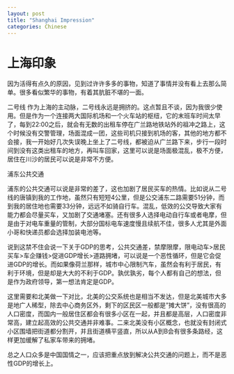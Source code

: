 ```yaml
---
layout: post
title: "Shanghai Impression"
categories: Chinese
---
```

# 上海印象

因为活得有点久的原因，见到过许许多多的事物，知道了事情并没有看上去那么简单。很多看似繁华的事物，有着其肮脏不堪的一面。

二号线
作为上海的主动脉，二号线永远是拥挤的。这点暂且不谈，因为我很少使用。但是作为一个连接两大国际机场和一个火车站的枢纽，它的末班车时间太早了，每到22:00之后，就会有无数的出租车停在广兰路地铁站外的祖冲之路上，这个时候没有交警管理，场面混成一团，这些司机只接到机场的客，其他的地方都不会接，我一开始好几次失误晚上坐上了二号线，都被迫从广兰路下来，步行一段时间到没有这类出租车的地方，再叫车回家，这里可以说是场面极混乱，极不方便，居住在川沙的居民可以说是非常不方便。

浦东公共交通

浦东的公共交通可以说是非常的差了，这也加剧了居民买车的热情。比如说从二号线的唐镇到我的工作地，虽然只有短短4公里，但是公交浦东二路需要51分钟，而到我的居住地也需要33分钟，远远不如骑自行车。混乱，低效的公交导致大家有能力都会尽量买车，又加剧了交通堵塞。还有很多人选择电动自行车或者电摩，但是由于对电车重量的管制，大部分国标电车速度慢且续航不佳，很多人尤其是外面小哥和快递员都会选择加装电池等。

说到这禁不住会说一下关于GDP的思考，公共交通差，禁摩限摩，限电动车>居民买车>车企赚钱>促进GDP增长>道路拥堵，可以说是一个恶性循环，但是它会促进GDP的增长。而如果像荷兰那样，城市中心限制汽车，虽然会有利于居民，有利于环境，但是却是大大的不利于GDP。孰优孰劣，每个人都有自己的想法，但是作为政府领导，第一想法肯定是GDP。

这里需要和北美做一下对比，北美的公交系统也是相当不发达，但是北美城市大多是地广人稀型，除去中心商务区外，剩下的区民区一般都是”摊大饼”，没有很高的人口密度，而国内一般居住区都会有很多小区在一起，并且都是高层，人口密度非常高，建立起高效的公共交通并非难事。二来北美没有小区概念，也就没有封闭式小区围墙把街道都分割开，并且街道横平竖直，所以从A到B会有很多条路经，这样更加缓解了私家车带来的拥堵。

总之人口众多是中国国情之一，应该把重点放到解决公共交通的问题上，而不是恶性GDP的增长上。
